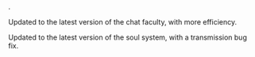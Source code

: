.

Updated to the latest version of the chat faculty, with more efficiency.

Updated to the latest version of the soul system, with a transmission bug fix.